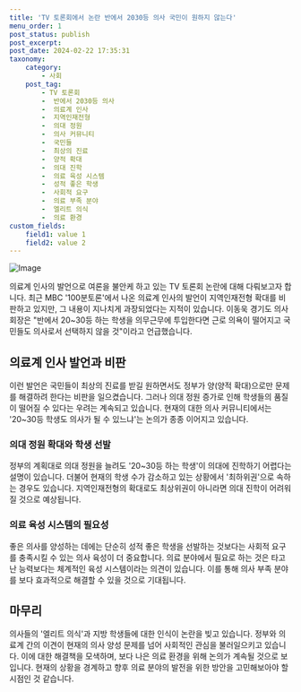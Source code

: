 ```yaml
---
title: 'TV 토론회에서 논란 반에서 2030등 의사 국민이 원하지 않는다'
menu_order: 1
post_status: publish
post_excerpt: 
post_date: 2024-02-22 17:35:31
taxonomy:
    category:
        - 사회
    post_tag:
        - TV 토론회
        -  반에서 2030등 의사
        -  의료계 인사
        -  지역인재전형
        -  의대 정원
        -  의사 커뮤니티
        -  국민들
        -  최상의 진료
        -  양적 확대
        -  의대 진학
        -  의료 육성 시스템
        -  성적 좋은 학생
        -  사회적 요구
        -  의료 부족 분야
        -  엘리트 의식
        -  의료 환경
custom_fields:
    field1: value 1
    field2: value 2
---
```


![Image](https://imgnews.pstatic.net/image/215/2024/02/22/A202402220011_1_20240222074801427.jpg?type=w647)

의료계 인사의 발언으로 여론을 불안케 하고 있는 TV 토론회 논란에 대해 다뤄보고자 합니다. 최근 MBC '100분토론'에서 나온 의료계 인사의 발언이 지역인재전형 확대를 비판하고 있지만, 그 내용이 지나치게 과장되었다는 지적이 있습니다. 이동욱 경기도 의사회장은 "반에서 20~30등 하는 학생을 의무근무에 투입한다면 근로 의욕이 떨어지고 국민들도 의사로서 선택하지 않을 것"이라고 언급했습니다.
## 의료계 인사 발언과 비판
이런 발언은 국민들이 최상의 진료를 받길 원하면서도 정부가 양(양적 확대)으로만 문제를 해결하려 한다는 비판을 일으켰습니다. 그러나 의대 정원 증가로 인해 학생들의 품질이 떨어질 수 있다는 우려는 계속되고 있습니다. 현재의 대한 의사 커뮤니티에서는 '20~30등 학생도 의사가 될 수 있느냐'는 논의가 종종 이어지고 있습니다.
### 의대 정원 확대와 학생 선발
정부의 계획대로 의대 정원을 늘려도 '20~30등 하는 학생'이 의대에 진학하기 어렵다는 설명이 있습니다. 더불어 현재의 학생 수가 감소하고 있는 상황에서 '최하위권'으로 속하는 경우도 있습니다. 지역인재전형의 확대로도 최상위권이 아니라면 의대 진학이 어려워질 것으로 예상됩니다.
### 의료 육성 시스템의 필요성
좋은 의사를 양성하는 데에는 단순히 성적 좋은 학생을 선발하는 것보다는 사회적 요구를 충족시킬 수 있는 의사 육성이 더 중요합니다. 의료 분야에서 필요로 하는 것은 타고난 능력보다는 체계적인 육성 시스템이라는 의견이 있습니다. 이를 통해 의사 부족 분야를 보다 효과적으로 해결할 수 있을 것으로 기대됩니다.
## 마무리
의사들의 '엘리트 의식'과 지방 학생들에 대한 인식이 논란을 빚고 있습니다. 정부와 의료계 간의 이견이 현재의 의사 양성 문제를 넘어 사회적인 관심을 불러일으키고 있습니다. 이에 대한 해결책을 모색하며, 보다 나은 의료 환경을 위해 논의가 계속될 것으로 보입니다. 현재의 상황을 경계하고 향후 의료 분야의 발전을 위한 방안을 고민해보아야 할 시점인 것 같습니다.

